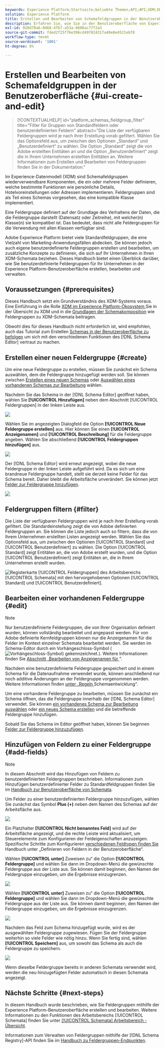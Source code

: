 ```yaml
---
keywords: Experience Platform;Startseite;beliebte Themen;API;API;XDM;XDM-System;Experience-Datenmodell;Datenmodell;UI;Arbeitsbereich;Feldergruppe;Feldergruppen;
solution: Experience Platform
title: Erstellen und Bearbeiten von Schemafeldgruppen in der Benutzeroberfläche
description: Erfahren Sie, wie Sie in der Benutzeroberfläche von Experience Platform Schemafeldgruppen erstellen und bearbeiten.
exl-id: 928d70a6-0468-4fb7-a53a-6686ac77f2a3
source-git-commit: fded2f25f76e396cd49702431fa40e8e4521ebf8
workflow-type: tm+mt
source-wordcount: '1001'
ht-degree: 8%

---
```


# Erstellen und Bearbeiten von Schemafeldgruppen in der Benutzeroberfläche {#ui-create-and-edit}

>[!CONTEXTUALHELP]
>id="platform_schemas_fieldgroup_filter"
>title="Filter für Gruppen von Standardfeldern oder benutzerdefinierten Feldern"
>abstract="Die Liste der verfügbaren Feldergruppen wird je nach ihrer Erstellung vorab gefiltert. Wählen Sie das Optionsfeld aus, um zwischen den Optionen „Standard“ und „Benutzerdefiniert“ zu wählen. Die Option „Standard“ zeigt die von Adobe erstellten Entitäten an und die Option „Benutzerdefiniert“ zeigt die in Ihrem Unternehmen erstellten Entitäten an. Weitere Informationen zum Erstellen und Bearbeiten von Feldergruppen finden Sie in der Dokumentation."

Im Experience-Datenmodell (XDM) sind Schemafeldgruppen wiederverwendbare Komponenten, die ein oder mehrere Felder definieren, welche bestimmte Funktionen wie persönliche Details, Hotelvoreinstellungen oder Adressen implementieren. Feldergruppen sind als Teil eines Schemas vorgesehen, das eine kompatible Klasse implementiert.

Eine Feldergruppe definiert auf der Grundlage des Verhaltens der Daten, die die Feldergruppe darstellt (Datensatz oder Zeitreihe), mit welcher(n) Klasse(n) sie kompatibel ist. Das bedeutet, dass nicht alle Feldergruppen für die Verwendung mit allen Klassen verfügbar sind.

Adobe Experience Platform bietet viele Standardfeldgruppen, die eine Vielzahl von Marketing-Anwendungsfällen abdecken. Sie können jedoch auch eigene benutzerdefinierte Feldergruppen erstellen und bearbeiten, um zusätzliche Konzepte zu definieren, die sich auf Ihr Unternehmen in Ihren XDM-Schemata beziehen. Dieses Handbuch bietet einen Überblick darüber, wie Sie benutzerdefinierte Feldergruppen für Ihr Unternehmen in der Experience Platform-Benutzeroberfläche erstellen, bearbeiten und verwalten.

## Voraussetzungen {#prerequisites}

Dieses Handbuch setzt ein Grundverständnis des XDM-Systems voraus. Eine Einführung in die Rolle [ XDM im Experience Platform-Ökosystem ](../../home.md) Sie in der Übersicht zu XDM und in die [Grundlagen der Schemakomposition](../../schema/composition.md) wie Feldergruppen zu XDM-Schemata beitragen.

Obwohl dies für dieses Handbuch nicht erforderlich ist, wird empfohlen, auch das Tutorial zum Erstellen [ Schemas in der Benutzeroberfläche zu befolgen](../../tutorials/create-schema-ui.md) um sich mit den verschiedenen Funktionen des [!DNL Schema Editor] vertraut zu machen.

## Erstellen einer neuen Feldergruppe {#create}

Um eine neue Feldergruppe zu erstellen, müssen Sie zunächst ein Schema auswählen, dem die Feldergruppe hinzugefügt werden soll. Sie können zwischen [Erstellen eines neuen Schemas](./schemas.md#create) oder [Auswählen eines vorhandenen Schemas zur Bearbeitung](./schemas.md#edit) wählen.

Nachdem Sie das Schema in der [!DNL Schema Editor] geöffnet haben, wählen Sie **[!UICONTROL Hinzufügen]** neben dem Abschnitt [!UICONTROL Feldergruppen] in der linken Leiste aus.

![](../../images/ui/resources/field-groups/add-field-group.png)

Wählen Sie im angezeigten Dialogfeld die Option **[!UICONTROL Neue Feldergruppe erstellen]** aus. Hier können Sie einen **[!UICONTROL Anzeigenamen]** und **[!UICONTROL Beschreibung]** für die Feldergruppe angeben. Wählen Sie abschließend **[!UICONTROL Feldergruppen hinzufügen]** aus.

![](../../images/ui/resources/field-groups/create-field-group.png)

Der [!DNL Schema Editor] wird erneut angezeigt, wobei die neue Feldergruppe in der linken Leiste aufgeführt wird. Da es sich um eine brandneue Feldergruppe handelt, stellt sie derzeit keine Felder für das Schema bereit. Daher bleibt die Arbeitsfläche unverändert. Sie können jetzt [Felder zur Feldergruppe hinzufügen](#add-fields).

![](../../images/ui/resources/field-groups/field-group-added.png)

## Feldergruppen filtern {#filter}

Die Liste der verfügbaren Feldergruppen wird je nach ihrer Erstellung vorab gefiltert. Die Standardeinstellung zeigt die von Adobe definierten Feldergruppen an. Sie können die Liste jedoch auch so filtern, dass die von Ihrem Unternehmen erstellten Listen angezeigt werden. Wählen Sie das Optionsfeld aus, um zwischen den Optionen [!UICONTROL Standard] und [!UICONTROL Benutzerdefiniert] zu wählen. Die Option [!UICONTROL Standard] zeigt Entitäten an, die von Adobe erstellt wurden, und die Option [!UICONTROL Benutzerdefiniert] zeigt Entitäten an, die in Ihrem Unternehmen erstellt wurden.

![Registerkarte [!UICONTROL Feldergruppen] des Arbeitsbereichs [!UICONTROL Schemata] mit den hervorgehobenen Optionen [!UICONTROL Standard] und [!UICONTROL Benutzerdefiniert].](../../images/ui/resources/field-groups/standard-and-custom-field-groups.png)

## Bearbeiten einer vorhandenen Feldergruppe {#edit}

>[!NOTE]
>
>Nur benutzerdefinierte Feldergruppen, die von Ihrer Organisation definiert wurden, können vollständig bearbeitet und angepasst werden. Für von Adobe definierte Kernfeldgruppen können nur die Anzeigenamen für die Felder im Kontext einzelner Schemata bearbeitet werden. Sie werden im Schema-Editor durch ein Vorhängeschloss-Symbol (![Vorhängeschloss-Symbol) gekennzeichnet.](/help/images/icons/lock-closed.png)). Weitere Informationen finden Sie [ Abschnitt „Bearbeiten von Anzeigenamen für ](./schemas.md#display-names)&quot;.
>
>Nachdem eine benutzerdefinierte Feldergruppe gespeichert und in einem Schema für die Datenaufnahme verwendet wurde, können anschließend nur noch additive Änderungen an der Feldergruppe vorgenommen werden. Weitere Informationen finden [ unter „Regeln ](../../schema/composition.md#evolution) Schemaentwicklung“.

Um eine vorhandene Feldergruppe zu bearbeiten, müssen Sie zunächst ein Schema öffnen, das die Feldergruppe innerhalb der [!DNL Schema Editor] verwendet. Sie können [ein vorhandenes Schema zur Bearbeitung auswählen](./schemas.md#edit) oder [ein neues Schema erstellen](./schemas.md#create) und die betreffende Feldergruppe hinzufügen.

Sobald Sie das Schema im Editor geöffnet haben, können Sie beginnen [Felder zur Feldergruppe hinzuzufügen](#add-fields).

## Hinzufügen von Feldern zu einer Feldergruppe {#add-fields}

>[!NOTE]
>
>In diesem Abschnitt wird das Hinzufügen von Feldern zu benutzerdefinierten Feldergruppen beschrieben. Informationen zum Hinzufügen benutzerdefinierter Felder zu Standardfeldgruppen finden Sie im [Handbuch zur Benutzeroberfläche von Schemata](./schemas.md#custom-fields-for-standard-groups).

Um Felder zu einer benutzerdefinierten Feldergruppe hinzuzufügen, wählen Sie zunächst das Symbol **Plus (+)** neben dem Namen des Schemas auf der Arbeitsfläche aus.

![](../../images/ui/resources/field-groups/add-field.png)

Ein Platzhalter **[!UICONTROL Nicht benanntes Feld]** wird auf der Arbeitsfläche angezeigt, und die rechte Leiste wird aktualisiert, um Steuerelemente zum Konfigurieren der Feldeigenschaften anzuzeigen. Spezifische Schritte zum Konfigurieren [ verschiedenen Feldtypen finden Sie ](../fields/overview.md#define) Handbuch unter „Definieren von Feldern in der Benutzeroberfläche“.

Wählen **[!UICONTROL unter]** Zuweisen zu“ die Option **[!UICONTROL Feldergruppe]** und wählen Sie dann im Dropdown-Menü die gewünschte Feldergruppe aus der Liste aus. Sie können damit beginnen, den Namen der Feldergruppe einzugeben, um die Ergebnisse einzugrenzen.

![](../../images/ui/resources/field-groups/select-field-group.png)

Wählen **[!UICONTROL unter]** Zuweisen zu“ die Option **[!UICONTROL Feldergruppe]** und wählen Sie dann im Dropdown-Menü die gewünschte Feldergruppe aus der Liste aus. Sie können damit beginnen, den Namen der Feldergruppe einzugeben, um die Ergebnisse einzugrenzen.

![](../../images/ui/resources/field-groups/select-field-group.png)

Nachdem das Feld zum Schema hinzugefügt wurde, wird es der ausgewählten Feldergruppe zugewiesen. Fügen Sie der Feldergruppe weiterhin so viele Felder wie nötig hinzu. Wenn Sie fertig sind, wählen **[!UICONTROL Speichern]** aus, um sowohl das Schema als auch die Feldergruppe zu speichern.

![](../../images/ui/resources/field-groups/complete-field-group.png)

Wenn dieselbe Feldergruppe bereits in anderen Schemata verwendet wird, werden die neu hinzugefügten Felder automatisch in diesen Schemata angezeigt.

## Nächste Schritte {#next-steps}

In diesem Handbuch wurde beschrieben, wie Sie Feldergruppen mithilfe der Experience Platform-Benutzeroberfläche erstellen und bearbeiten. Weitere Informationen zu den Funktionen des Arbeitsbereichs [!UICONTROL Schemata] finden Sie unter [[!UICONTROL Schemata] Arbeitsbereich - Übersicht](../overview.md).

Informationen zum Verwalten von Feldergruppen mithilfe der [!DNL Schema Registry]-API finden Sie im [Handbuch zu Feldergruppen-Endpunkten](../../api/field-groups.md).
